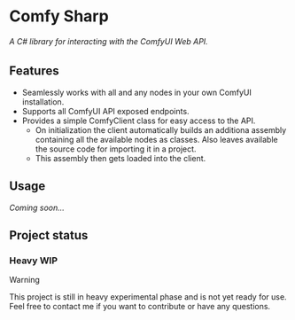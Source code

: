 # Comfy Sharp
###### _A C# library for interacting with the ComfyUI Web API._

## Features
- Seamlessly works with all and any nodes in your own ComfyUI installation.
- Supports all ComfyUI API exposed endpoints.
- Provides a simple ComfyClient class for easy access to the API.
  - On initialization the client automatically builds an additiona assembly containing all the available nodes as classes. Also leaves available the source code for importing it in a project.
  - This assembly then gets loaded into the client.

## Usage
_Coming soon..._

## Project status
### Heavy WIP

> [!WARNING]
> This project is still in heavy experimental phase and is not yet ready for use.
> Feel free to contact me if you want to contribute or have any questions.
